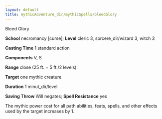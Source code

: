 ```yaml
---
layout: default
title: mythicAdventure_dir/mythicSpells/bleedGlory
---
```

Bleed Glory

**School** necromancy [curse]; **Level** cleric 3, sorcere_dir/wizard 3, witch 3

**Casting Time** 1 standard action

**Components** V, S

**Range** close (25 ft. + 5 ft./2 levels)

**Target** one mythic creature

**Duration** 1 minut_dir/level

**Saving Throw** Will negates; **Spell Resistance** yes

The mythic power cost for all path abilities, feats, spells, and other effects used by the target increases by 1.

